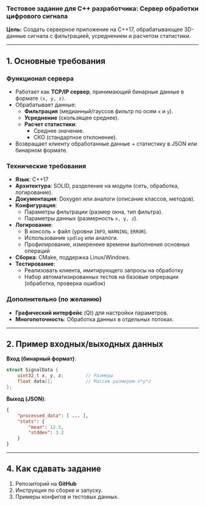 ### **Тестовое задание для C++ разработчика: Сервер обработки цифрового сигнала**  

**Цель:** Создать серверное приложение на C++17, обрабатывающее 3D-данные сигнала с фильтрацией, усреднением и расчетом статистики.  

---

## **1. Основные требования**  

### **Функционал сервера**  
- Работает как **TCP/IP сервер**, принимающий бинарные данные в формате `(x, y, z)`.  
- Обрабатывает данные:  
  - **Фильтрация** (медианный/гауссов фильтр по осям `x` и `y`).  
  - **Усреднение** (скользящее среднее).  
  - **Расчет статистики**:  
    - Среднее значение.  
    - СКО (стандартное отклонение).  
- Возвращает клиенту обработанные данные + статистику в JSON или бинарном формате.  

### **Технические требования**  
- **Язык**: C++17
- **Архитектура**: SOLID, разделение на модули (сеть, обработка, логирование).  
- **Документация**: Doxygen или аналоги (описание классов, методов).  
- **Конфигурация**:  
  - Параметры фильтрации (размер окна, тип фильтра).  
  - Параметры данных (размерность `x, y, z`).  
- **Логирование**:  
  - В консоль + файл (уровни `INFO`, `WARNING`, `ERROR`).  
  - Использование `spdlog` или аналоги. 
  - Профилирование, измеренеие времени выполнения основных операций
- **Сборка**: CMake, поддержка Linux/Windows.  
- **Тестирование**: 
  - Реализовать клиента, имитирующего запросы на обработку
  - Набор автоматизированных тестов на базовые опрерации (обработка, проверка ошибок)


### **Дополнительно (по желанию)**  
- **Графический интерфейс** (Qt) для настройки параметров.  
- **Многопоточность**: Обработка данных в отдельных потоках.  

---

## **2. Пример входных/выходных данных**  
**Вход (бинарный формат)**:  
```cpp  
struct SignalData {  
    uint32_t x, y, z;        // Размеры  
    float data[];            // Массив размером x*y*z  
};  
```  

**Выход (JSON)**:  
```json  
{  
    "processed_data": [ ... ],  
    "stats": {  
        "mean": 12.5,  
        "stddev": 3.2  
    }  
}  
```  

---

## **4. Как сдавать задание**  
1. Репозиторий на **GitHub**
2. Инструкция по сборке и запуску.  
3. Примеры конфигов и тестовых данных.  